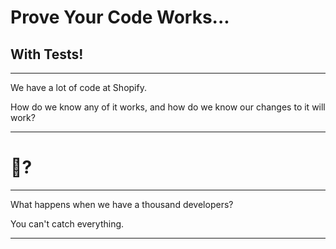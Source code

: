 # Prove Your Code Works...
## With Tests!

---

We have a lot of code at Shopify.

How do we know any of it works, and how do we know our changes to it will work?

---

# 🎩?

---

What happens when we have a thousand developers?

You can't catch everything.

---


